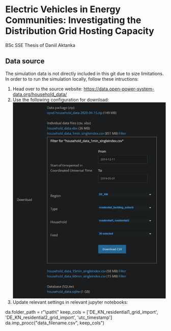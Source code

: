 # Electric Vehicles in Energy Communities: Investigating the Distribution Grid Hosting Capacity
BSc SSE Thesis of Daniil Aktanka


## Data source
The simulation data is not directly included in this git due to size limitations. In order to to run the simulation locally, follow these intructions:

1. Head over to the source website: https://data.open-power-system-data.org/household_data/
2. Use the following configuration for download: ![instructions](/datasource/data_source_settings.png)
3. Update relevant settings in relevant jupyter notebooks:

  da.folder_path = r"\\path\\"
  keep_cols = ['DE_KN_residential1_grid_import',
               'DE_KN_residential2_grid_import',
               'utc_timestamp']
  da.imp_procc("data_filename.csv", keep_cols")
